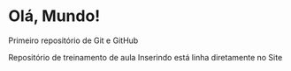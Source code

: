 # Olá, Mundo!
 Primeiro repositório de Git e GitHub

 Repositório de treinamento de aula
 Inserindo está linha diretamente no Site 
